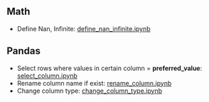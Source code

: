 
## Math
- Define Nan, Infinite: [define_nan_infinite.ipynb](math/define_nan_infinite.ipynb)

## Pandas

- Select rows where values in certain column = **preferred_value**: [select_column.ipynb](pandas/select_column.ipynb)
- Rename column name if exist: [rename_column.ipynb](pandas/rename_column.ipynb)
- Change column type: [change_column_type.ipynb](pandas/change_column_type.ipynb)